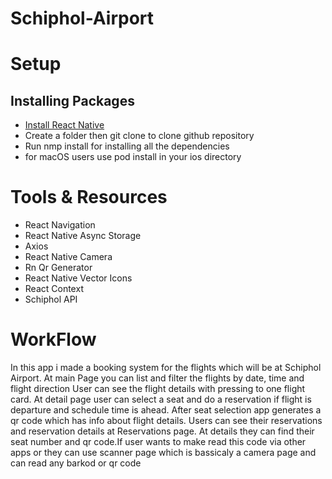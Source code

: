# Schiphol-Airport

# Setup
## Installing Packages

* [Install React Native](https://reactnative.dev/docs/environment-setup)
* Create a folder then git clone <My Repository Adress> to clone github repository
* Run nmp install for installing all the dependencies
* for macOS users use pod install in your ios directory

# Tools & Resources

* React Navigation
* React Native Async Storage
* Axios
* React Native Camera
* Rn Qr Generator
* React Native Vector Icons
* React Context
* Schiphol API

# WorkFlow
In this app i made a booking system for the flights which will be at Schiphol Airport. At main Page you can list and filter the flights by date, time and flight direction
User can see the flight details with pressing to one flight card. At detail page user can select a seat and do a reservation if flight is departure and schedule time is ahead.
After seat selection app generates a qr code which has info about flight details. Users can see their reservations and reservation details at Reservations page.
At details they can find their seat number and qr code.If user wants to make read this code via other apps or they can use scanner page which is bassicaly a camera page and
can read any barkod or qr code
